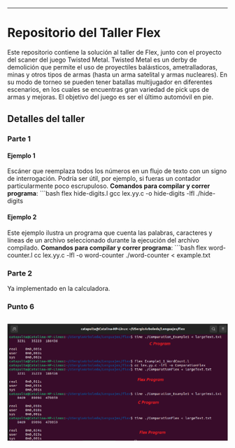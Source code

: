 ---

# Repositorio del Taller Flex

Este repositorio contiene la solución al taller de Flex, junto con el proyecto del scaner del juego Twisted Metal. Twisted Metal es un derby de demolición que permite el uso de proyectiles baláısticos, ametralladoras, minas y otros tipos de armas (hasta un arma satelital y armas nucleares). En su modo de torneo se pueden tener batallas multijugador en diferentes escenarios, en los cuales se encuentras gran variedad de pick ups de armas y mejoras. El objetivo del juego es ser el último automóvil en pie.


## Detalles del taller

### Parte 1
#### Ejemplo 1
Escáner que reemplaza todos los números en un flujo de texto con un signo de interrogación. Podría ser útil, por ejemplo, si fueras un contador particularmente poco escrupuloso.
**Comandos para compilar y correr programa**:
    ```bash
    flex hide-digits.l
    gcc lex.yy.c -o hide-digits -lfl
    ./hide-digits 
#### Ejemplo 2
Este ejemplo ilustra un programa que cuenta las palabras, caracteres y líneas de un archivo seleccionado durante la ejecución del archivo compilado.
**Comandos para compilar y correr programa**:
    ```bash
    flex word-counter.l
    cc lex.yy.c -lfl -o word-counter
    ./word-counter < example.txt 
### Parte 2
Ya implementado en la calculadora.

### Punto 6
![Comparacion de tiempo de ejecucion](https://github.com/AlgorithmicPaws/flex-bison/blob/main/ComparationResults.png)
---